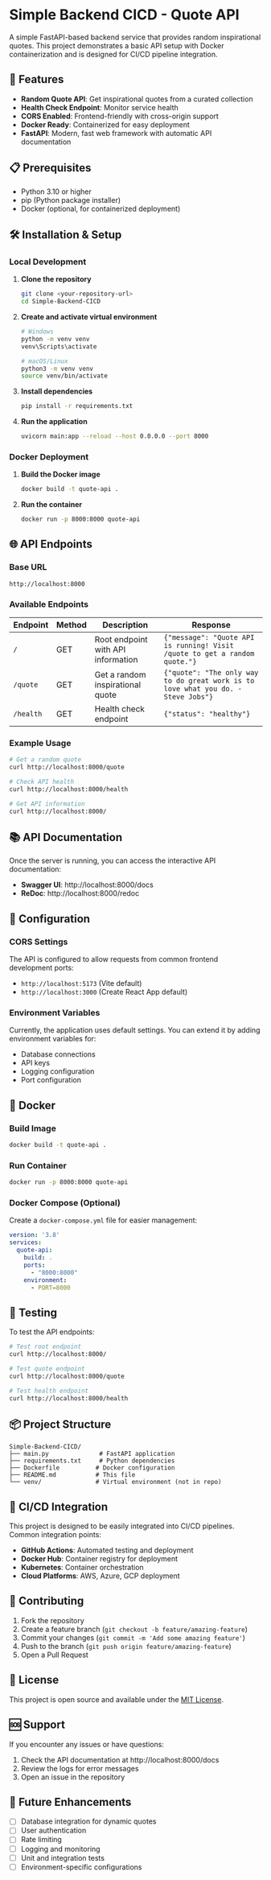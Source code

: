 # Simple Backend CICD - Quote API

A simple FastAPI-based backend service that provides random inspirational quotes. This project demonstrates a basic API setup with Docker containerization and is designed for CI/CD pipeline integration.

## 🚀 Features

- **Random Quote API**: Get inspirational quotes from a curated collection
- **Health Check Endpoint**: Monitor service health
- **CORS Enabled**: Frontend-friendly with cross-origin support
- **Docker Ready**: Containerized for easy deployment
- **FastAPI**: Modern, fast web framework with automatic API documentation

## 📋 Prerequisites

- Python 3.10 or higher
- pip (Python package installer)
- Docker (optional, for containerized deployment)

## 🛠️ Installation & Setup

### Local Development

1. **Clone the repository**
   ```bash
   git clone <your-repository-url>
   cd Simple-Backend-CICD
   ```

2. **Create and activate virtual environment**
   ```bash
   # Windows
   python -m venv venv
   venv\Scripts\activate

   # macOS/Linux
   python3 -m venv venv
   source venv/bin/activate
   ```

3. **Install dependencies**
   ```bash
   pip install -r requirements.txt
   ```

4. **Run the application**
   ```bash
   uvicorn main:app --reload --host 0.0.0.0 --port 8000
   ```

### Docker Deployment

1. **Build the Docker image**
   ```bash
   docker build -t quote-api .
   ```

2. **Run the container**
   ```bash
   docker run -p 8000:8000 quote-api
   ```

## 🌐 API Endpoints

### Base URL
```
http://localhost:8000
```

### Available Endpoints

| Endpoint | Method | Description | Response |
|----------|--------|-------------|----------|
| `/` | GET | Root endpoint with API information | `{"message": "Quote API is running! Visit /quote to get a random quote."}` |
| `/quote` | GET | Get a random inspirational quote | `{"quote": "The only way to do great work is to love what you do. - Steve Jobs"}` |
| `/health` | GET | Health check endpoint | `{"status": "healthy"}` |

### Example Usage

```bash
# Get a random quote
curl http://localhost:8000/quote

# Check API health
curl http://localhost:8000/health

# Get API information
curl http://localhost:8000/
```

## 📚 API Documentation

Once the server is running, you can access the interactive API documentation:

- **Swagger UI**: http://localhost:8000/docs
- **ReDoc**: http://localhost:8000/redoc

## 🔧 Configuration

### CORS Settings
The API is configured to allow requests from common frontend development ports:
- `http://localhost:5173` (Vite default)
- `http://localhost:3000` (Create React App default)

### Environment Variables
Currently, the application uses default settings. You can extend it by adding environment variables for:
- Database connections
- API keys
- Logging configuration
- Port configuration

## 🐳 Docker

### Build Image
```bash
docker build -t quote-api .
```

### Run Container
```bash
docker run -p 8000:8000 quote-api
```

### Docker Compose (Optional)
Create a `docker-compose.yml` file for easier management:

```yaml
version: '3.8'
services:
  quote-api:
    build: .
    ports:
      - "8000:8000"
    environment:
      - PORT=8000
```

## 🧪 Testing

To test the API endpoints:

```bash
# Test root endpoint
curl http://localhost:8000/

# Test quote endpoint
curl http://localhost:8000/quote

# Test health endpoint
curl http://localhost:8000/health
```

## 📦 Project Structure

```
Simple-Backend-CICD/
├── main.py              # FastAPI application
├── requirements.txt     # Python dependencies
├── Dockerfile          # Docker configuration
├── README.md           # This file
└── venv/               # Virtual environment (not in repo)
```

## 🔄 CI/CD Integration

This project is designed to be easily integrated into CI/CD pipelines. Common integration points:

- **GitHub Actions**: Automated testing and deployment
- **Docker Hub**: Container registry for deployment
- **Kubernetes**: Container orchestration
- **Cloud Platforms**: AWS, Azure, GCP deployment

## 🤝 Contributing

1. Fork the repository
2. Create a feature branch (`git checkout -b feature/amazing-feature`)
3. Commit your changes (`git commit -m 'Add some amazing feature'`)
4. Push to the branch (`git push origin feature/amazing-feature`)
5. Open a Pull Request

## 📝 License

This project is open source and available under the [MIT License](LICENSE).

## 🆘 Support

If you encounter any issues or have questions:

1. Check the API documentation at http://localhost:8000/docs
2. Review the logs for error messages
3. Open an issue in the repository

## 🔮 Future Enhancements

- [ ] Database integration for dynamic quotes
- [ ] User authentication
- [ ] Rate limiting
- [ ] Logging and monitoring
- [ ] Unit and integration tests
- [ ] Environment-specific configurations 